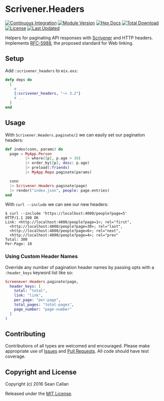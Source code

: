 # Scrivener.Headers

[![Continuous Integration](https://github.com/beam-community/scrivener_headers/actions/workflows/ci.yaml/badge.svg)](https://github.com/beam-community/scrivener_headers/actions/workflows/ci.yaml)
[![Module Version](https://img.shields.io/hexpm/v/scrivener_headers.svg)](https://hex.pm/packages/scrivener_headers)
[![Hex Docs](https://img.shields.io/badge/hex-docs-lightgreen.svg)](https://hexdocs.pm/scrivener_headers/)
[![Total Download](https://img.shields.io/hexpm/dt/scrivener_headers.svg)](https://hex.pm/packages/scrivener_headers)
[![License](https://img.shields.io/hexpm/l/scrivener_headers.svg)](https://github.com/beam-community/scrivener_headers/blob/master/LICENSE.md)
[![Last Updated](https://img.shields.io/github/last-commit/beam-community/scrivener_headers.svg)](https://github.com/beam-community/scrivener_headers/commits/master)

Helpers for paginating API responses with [Scrivener](https://github.com/drewolson/scrivener) and HTTP headers.  Implements [RFC-5988](https://tools.ietf.org/html/rfc5988), the proposed standard for Web linking.

## Setup

Add `:scrivener_headers` to `mix.exs`:

```elixir
defp deps do
  [
    # ...
    {:scrivener_headers, "~> 3.2"}
    # ...
  ]
end
```

## Usage

With `Scrivener.Headers.paginate/2` we can easily set our pagination headers:

```elixir
def index(conn, params) do
  page = MyApp.Person
         |> where([p], p.age > 30)
         |> order_by([p], desc: p.age)
         |> preload(:friends)
         |> MyApp.Repo.paginate(params)

  conn
  |> Scrivener.Headers.paginate(page)
  |> render("index.json", people: page.entries)
end
```

With `curl --include` we can see our new headers:

```shell
$ curl --include 'https://localhost:4000/people?page=5'
HTTP/1.1 200 OK
Link: <http://localhost:4000/people?page=1>; rel="first",
  <http://localhost:4000/people?page=30>; rel="last",
  <http://localhost:4000/people?page=6>; rel="next",
  <http://localhost:4000/people?page=4>; rel="prev"
Total: 300
Per-Page: 10
```

### Using Custom Header Names

Override any number of pagination header names by passing opts with a `:header_keys` keyword list like so:

```elixir
Screenever.Headers.paginate(page,
  header_keys: [
    total: "total",
    link: "link",
    per_page: "per-page",
    total_pages: "total-pages",
    page_number: "page-number"
  ]
)
```

## Contributing

Contributions of all types are welcomed and encouraged.  Please
make appropriate use of [Issues][issues] and [Pull Requests][pulls].  All code
should have test coverage.

[issues]: https://github.com/beam-community/scrivener_headers/issues
[pulls]: https://github.com/beam-community/scrivener_headers/pulls


## Copyright and License

Copyright (c) 2016 Sean Callan

Released under the [MIT License](./LICENSE.md).
